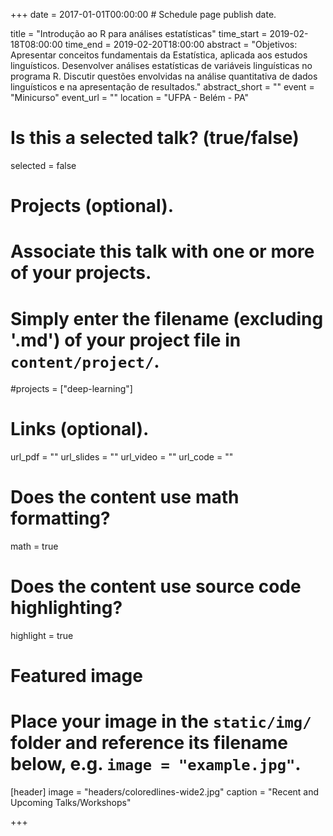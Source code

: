 +++
date = 2017-01-01T00:00:00  # Schedule page publish date.

title = "Introdução ao R para análises estatísticas"
time_start = 2019-02-18T08:00:00
time_end = 2019-02-20T18:00:00
abstract = "Objetivos: Apresentar conceitos fundamentais da Estatística, aplicada aos estudos linguísticos. Desenvolver análises estatísticas de variáveis linguísticas no programa R. Discutir questões envolvidas na análise quantitativa de dados linguísticos e na apresentação de resultados."
abstract_short = ""
event = "Minicurso"
event_url = ""
location = "UFPA - Belém - PA"

# Is this a selected talk? (true/false)
selected = false

# Projects (optional).
#   Associate this talk with one or more of your projects.
#   Simply enter the filename (excluding '.md') of your project file in `content/project/`.
#projects = ["deep-learning"]

# Links (optional).
url_pdf = ""
url_slides = ""
url_video = ""
url_code = ""

# Does the content use math formatting?
math = true

# Does the content use source code highlighting?
highlight = true

# Featured image
# Place your image in the `static/img/` folder and reference its filename below, e.g. `image = "example.jpg"`.
[header]
image = "headers/coloredlines-wide2.jpg"
caption = "Recent and Upcoming Talks/Workshops"

+++


